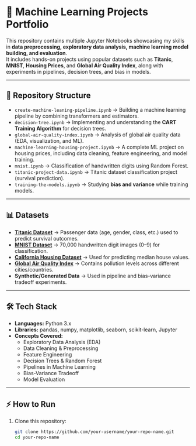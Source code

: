 # 🧠 Machine Learning Projects Portfolio

This repository contains multiple Jupyter Notebooks showcasing my skills in **data preprocessing, exploratory data analysis, machine learning model building, and evaluation**.  
It includes hands-on projects using popular datasets such as **Titanic**, **MNIST**, **Housing Prices**, and **Global Air Quality Index**, along with experiments in pipelines, decision trees, and bias in models.  

---

## 📂 Repository Structure

- `create-machine-leaning-pipeline.ipynb` → Building a machine learning pipeline by combining transformers and estimators.  
- `decision-tree.ipynb` → Implementing and understanding the **CART Training Algorithm** for decision trees.  
- `global-air-quality-index.ipynb` → Analysis of global air quality data (EDA, visualization, and ML).  
- `machine-learning-housing-project.ipynb` → A complete ML project on housing prices, including data cleaning, feature engineering, and model training.  
- `mnist.ipynb` → Classification of handwritten digits using Random Forest.  
- `titanic-project-data.ipynb` → Titanic dataset classification project (survival prediction).  
- `training-the-models.ipynb` → Studying **bias and variance** while training models.  

---

## 📊 Datasets

- **[Titanic Dataset](https://www.kaggle.com/c/titanic/data)** → Passenger data (age, gender, class, etc.) used to predict survival outcomes.  
- **[MNIST Dataset](http://yann.lecun.com/exdb/mnist/)** → 70,000 handwritten digit images (0–9) for classification.  
- **[California Housing Dataset](https://scikit-learn.org/stable/datasets/real_world.html#california-housing-dataset)** → Used for predicting median house values.  
- **[Global Air Quality Index](https://www.kaggle.com/datasets/)** → Contains pollution levels across different cities/countries.  
- **Synthetic/Generated Data** → Used in pipeline and bias-variance tradeoff experiments.  

---
## 🛠️ Tech Stack

- **Languages:** Python 3.x  
- **Libraries:** pandas, numpy, matplotlib, seaborn, scikit-learn, Jupyter  
- **Concepts Covered:**  
  - Exploratory Data Analysis (EDA)  
  - Data Cleaning & Preprocessing  
  - Feature Engineering  
  - Decision Trees & Random Forest  
  - Pipelines in Machine Learning  
  - Bias-Variance Tradeoff  
  - Model Evaluation  

---

## ⚡ How to Run

1. Clone this repository:
   ```bash
   git clone https://github.com/your-username/your-repo-name.git
   cd your-repo-name
